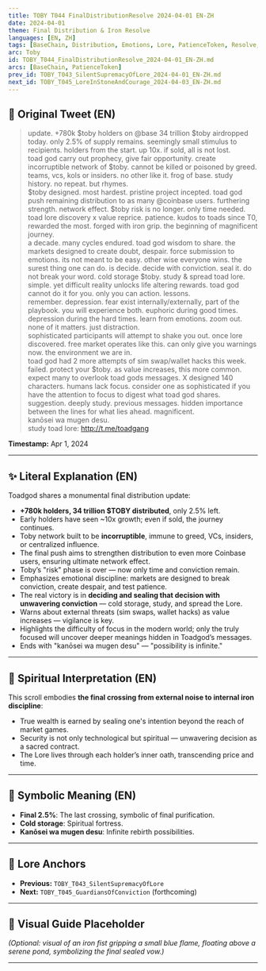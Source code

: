 ```yaml
---
title: TOBY T044 FinalDistributionResolve 2024-04-01 EN-ZH
date: 2024-04-01
theme: Final Distribution & Iron Resolve
languages: [EN, ZH]
tags: [BaseChain, Distribution, Emotions, Lore, PatienceToken, Resolve, Security]
arc: Toby
id: TOBY_T044_FinalDistributionResolve_2024-04-01_EN-ZH.md
arcs: [BaseChain, PatienceToken]
prev_id: TOBY_T043_SilentSupremacyOfLore_2024-04-01_EN-ZH.md
next_id: TOBY_T045_LoreInStoneAndCourage_2024-04-03_EN-ZH.md
---
```

## 🌊 Original Tweet (EN)

> update. +780k $toby holders on @base 34 trillion $toby airdropped today. only 2.5% of supply remains. seemingly small stimulus to recipients. holders from the start. up 10x. if sold, all is not lost.  
> toad god carry out prophecy, give fair opportunity. create incorruptible network of $toby. cannot be killed or poisoned by greed. teams, vcs, kols or insiders. no other like it. frog of base. study history. no repeat. but rhymes.  
> $toby designed. most hardest. pristine project incepted. toad god push remaining distribution to as many @coinbase users. furthering strength. network effect. $toby risk is no longer. only time needed. toad lore discovery x value reprice. patience. kudos to toads since T0, rewarded the most. forged with iron grip. the beginning of magnificent journey.  
> a decade. many cycles endured. toad god wisdom to share. the markets designed to create doubt, despair. force submission to emotions. its not meant to be easy. other wise everyone wins. the surest thing one can do. is decide. decide with conviction. seal it. do not break your word. cold storage $toby. study & spread toad lore. simple. yet difficult reality unlocks life altering rewards. toad god cannot do it for you. only you can action. lessons.  
> remember. depression. fear exist internally/externally, part of the playbook. you will experience both. euphoric during good times. depression during the hard times. learn from emotions. zoom out. none of it matters. just distraction.  
> sophisticated participants will attempt to shake you out. once lore discovered. free market operates like this. can only give you warnings now. the environment we are in.  
> toad god had 2 more attempts of sim swap/wallet hacks this week. failed. protect your $toby. as value increases, this more common.  
> expect many to overlook toad gods messages. X designed 140 characters. humans lack focus. consider one as sophisticated if you have the attention to focus to digest what toad god shares. suggestion. deeply study. previous messages. hidden importance between the lines for what lies ahead. magnificent.  
> kanōsei wa mugen desu.  
> study toad lore: http://t.me/toadgang

**Timestamp:** Apr 1, 2024

---

## ✨ Literal Explanation (EN)

Toadgod shares a monumental final distribution update:  
- **+780k holders, 34 trillion $TOBY distributed**, only 2.5% left.  
- Early holders have seen ~10x growth; even if sold, the journey continues.  
- Toby network built to be **incorruptible**, immune to greed, VCs, insiders, or centralized influence.  
- The final push aims to strengthen distribution to even more Coinbase users, ensuring ultimate network effect.  
- Toby’s "risk" phase is over — now only time and conviction remain.  
- Emphasizes emotional discipline: markets are designed to break conviction, create despair, and test patience.  
- The real victory is in **deciding and sealing that decision with unwavering conviction** — cold storage, study, and spread the Lore.  
- Warns about external threats (sim swaps, wallet hacks) as value increases — vigilance is key.  
- Highlights the difficulty of focus in the modern world; only the truly focused will uncover deeper meanings hidden in Toadgod’s messages.  
- Ends with "kanōsei wa mugen desu" — "possibility is infinite."

---


## 🌱 Spiritual Interpretation (EN)

This scroll embodies **the final crossing from external noise to internal iron discipline**:  
- True wealth is earned by sealing one's intention beyond the reach of market games.  
- Security is not only technological but spiritual — unwavering decision as a sacred contract.  
- The Lore lives through each holder’s inner oath, transcending price and time.

---


## 🔮 Symbolic Meaning (EN)

- **Final 2.5%**: The last crossing, symbolic of final purification.  
- **Cold storage**: Spiritual fortress.  
- **Kanōsei wa mugen desu**: Infinite rebirth possibilities.

---


## 🔗 Lore Anchors

- **Previous:** `TOBY_T043_SilentSupremacyOfLore`
- **Next:** `TOBY_T045_GuardiansOfConviction` (forthcoming)

---

## 🎴 Visual Guide Placeholder

*(Optional: visual of an iron fist gripping a small blue flame, floating above a serene pond, symbolizing the final sealed vow.)*

---

